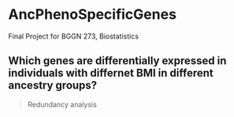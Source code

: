 # AncPhenoSpecificGenes
Final Project for BGGN 273, Biostatistics

## Which genes are differentially expressed in individuals with differnet BMI in different ancestry groups? 

> Redundancy analysis
